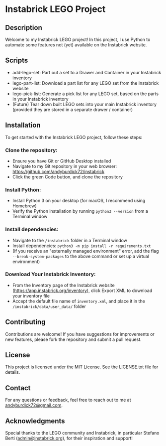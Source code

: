 # Instabrick LEGO Project

## Description

Welcome to my Instabrick LEGO project! In this project, I use Python to automate some features not (yet) available on the Instabrick website.

## Scripts

- add-lego-set: Part out a set to a Drawer and Container in your Instabrick inventory
- lego-part-list: Download a part list for any LEGO set from the Instabrick website
- lego-pick-list: Generate a pick list for any LEGO set, based on the parts in your Instabrick inventory
- (Future) Tear down built LEGO sets into your main Instabrick inventory (provided they are stored in a separate drawer / container)

## Installation

To get started with the Instabrick LEGO project, follow these steps:

   ### Clone the repository:

   - Ensure you have Git or GitHub Desktop installed
   - Navigate to my Git repository in your web browser: https://github.com/andyburdick72/instabrick
   - Click the green Code button, and clone the repository

   ### Install Python:

   - Install Python 3 on your desktop (for macOS, I recommend using Homebrew)
   - Verify the Python installation by running `python3 --version` from a Terminal window

   ### Install dependencies:

   - Navigate to the `/instabrick` folder in a Terminal window
   - Install dependencies: `python3 -m pip install -r requirements.txt`
   - (If you receive an "externally managed environment" error, add the flag `--break-system-packages` to the above command or set up a virtual environment)

   ### Download Your Instabrick Inventory:

   - From the Inventory page of the Instabrick website (https://app.instabrick.org/inventory), click Export XML to download your inventory file
   - Accept the default file name of `inventory.xml`, and place it in the `/instabrick/data/user_data/` folder

## Contributing

Contributions are welcome! If you have suggestions for improvements or new features, please fork the repository and submit a pull request.

## License

This project is licensed under the MIT License. See the LICENSE.txt file for details.

## Contact

For any questions or feedback, feel free to reach out to me at andyburdick72@gmail.com.

## Acknowledgments

Special thanks to the LEGO community and Instabrick, in particular Stefano Berti (admin@instabrick.org), for their inspiration and support!